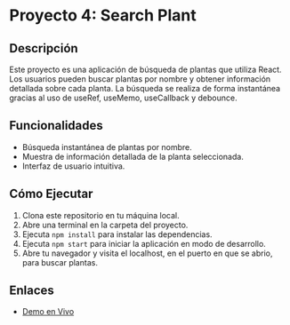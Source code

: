 # Proyecto 4: Search Plant

## Descripción

Este proyecto es una aplicación de búsqueda de plantas que utiliza React. Los usuarios pueden buscar plantas por nombre y obtener información detallada sobre cada planta. La búsqueda se realiza de forma instantánea gracias al uso de useRef, useMemo, useCallback y debounce.

## Funcionalidades

- Búsqueda instantánea de plantas por nombre.
- Muestra de información detallada de la planta seleccionada.
- Interfaz de usuario intuitiva.

## Cómo Ejecutar

1. Clona este repositorio en tu máquina local.
2. Abre una terminal en la carpeta del proyecto.
3. Ejecuta `npm install` para instalar las dependencias.
4. Ejecuta `npm start` para iniciar la aplicación en modo de desarrollo.
5. Abre tu navegador y visita el localhost, en el puerto en que se abrio, para buscar plantas.

## Enlaces

- [Demo en Vivo](https://search-plats-andinorodrigo.netlify.app/)
